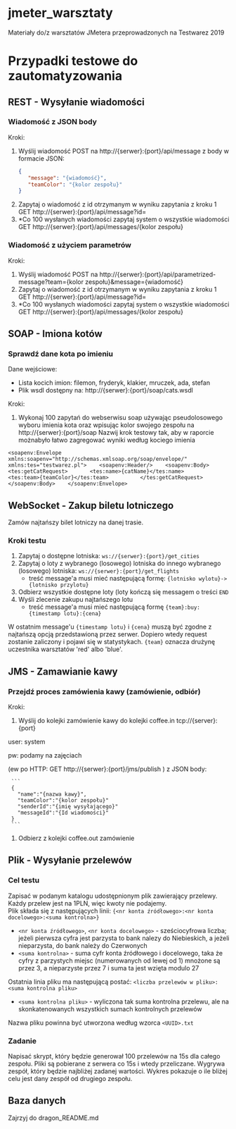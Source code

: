 # jmeter_warsztaty
Materiały do/z warsztatów JMetera przeprowadzonych na Testwarez 2019

# Przypadki testowe do zautomatyzowania
## REST - Wysyłanie wiadomości
### Wiadomość z JSON body
Kroki:
  1. Wyślij wiadomość POST na http://{serwer}:{port}/api/message z body w formacie JSON:
     ```json
     {
        "message": "{wiadomość}",
        "teamColor": "{kolor zespołu}"
     }
     ```
  1. Zapytaj o wiadomość z id otrzymanym w wyniku zapytania z kroku 1 GET http://{serwer}:{port}/api/message?id=
  1. *Co 100 wysłanych wiadomości zapytaj system o wszystkie wiadomości GET http://{serwer}:{port}/api/messages/{kolor zespołu}
  
### Wiadomość z użyciem parametrów
Kroki:
  1. Wyślij wiadomość POST na http://{serwer}:{port}/api/parametrized-message?team={kolor zespołu}&message={wiadomość}
  1. Zapytaj o wiadomość z id otrzymanym w wyniku zapytania z kroku 1 GET http://{serwer}:{port}/api/message?id=
  1. *Co 100 wysłanych wiadomości zapytaj system o wszystkie wiadomości GET http://{serwer}:{port}/api/messages/{kolor zespołu}    

## SOAP - Imiona kotów
### Sprawdź dane kota po imieniu
Dane wejściowe:
  - Lista kocich imion: filemon, fryderyk, klakier, mruczek, ada, stefan
  - Plik wsdl dostępny na: http://{serwer}:{port}/soap/cats.wsdl

Kroki:
  1. Wykonaj 100 zapytań do webserwisu soap używając pseudolosowego wyboru imienia kota oraz wpisując kolor swojego zespołu na http://{serwer}:{port}/soap 
     Nazwij krok testowy tak, aby w raporcie możnabyło łatwo zagregować wyniki według kociego imienia
     
   `<soapenv:Envelope xmlns:soapenv="http://schemas.xmlsoap.org/soap/envelope/" xmlns:tes="testwarez.pl">   
   <soapenv:Header/>   
   <soapenv:Body>   
      <tes:getCatRequest>      
         <tes:name>{catName}</tes:name>         
         <tes:team>{teamColor}</tes:team>         
      </tes:getCatRequest>      
   </soapenv:Body>   
   </soapenv:Envelope>`
    

## WebSocket - Zakup biletu lotniczego
Zamów najtańszy bilet lotniczy na danej trasie. 

### Kroki testu
  1. Zapytaj o dostępne lotniska: `ws://{serwer}:{port}/get_cities`
  1. Zapytaj o loty z wybranego (losowego) lotniska do innego wybranego (losowego) lotniska: `ws://{serwer}:{port}/get_flights`
     - treść message'a musi mieć następującą formę: `{lotnisko wylotu}->{lotnisko przylotu}`
  1. Odbierz wszystkie dostępne loty (loty kończą się messagem o treści `END`
  1. Wyśli zlecenie zakupu najtańszego lotu 
     - treść message'a musi mieć następującą formę `{team}:buy:{timestamp lotu}:{cena}`

W ostatnim message'u `{timestamp lotu}` i `{cena}` muszą być zgodne z najtańszą opcją przedstawioną przez serwer. Dopiero wtedy request zostanie zaliczony i pojawi się w statystykach. `{team}` oznacza drużynę uczestnika warsztatów 'red' albo 'blue'.

## JMS - Zamawianie kawy
### Przejdź proces zamówienia kawy (zamówienie, odbiór)
Kroki:
  1. Wyślij do kolejki zamówienie kawy do kolejki coffee.in tcp://{server}:{port}
  
  user: system
  
  pw: podamy na zajęciach
  
  (ew po HTTP: GET http://{serwer}:{port}/jms/publish ) z JSON body:
  
     ```
     {
       "name":"{nazwa kawy}", 
       "teamColor":"{kolor zespołu}"
       "senderId":"{imię wysyłającego}"
       "messageId":"{Id wiadomości}"
     }
     ```
  1. Odbierz z kolejki coffee.out zamówienie 

## Plik - Wysyłanie przelewów
### Cel testu
Zapisać w podanym katalogu udostępnionym plik zawierający przelewy. Każdy przelew jest na 1PLN, więc kwoty nie podajemy.  
Plik składa się z następujących linii:
`{<nr konta źródłowego>:<nr konta docelowego>:<suma kontrolna>}`
  - `<nr konta źródłowego>`, `<nr konta docelowego>` - sześciocyfrowa liczba; jeżeli pierwsza cyfra jest parzysta to bank nalezy do Niebieskich, a jeżeli nieparzysta, do bank należy do Czerwonych
  - `<suma kontrolna>` - suma cyfr konta źródłowego i docelowego, taka że cyfry z parzystych miejsc (numerowanych od lewej od 1) mnożone są przez 3, a nieparzyste przez 7 i suma ta jest wzięta modulo 27  
    
Ostatnia linia pliku ma następującą postać:
`<liczba przelewów w pliku>:<suma kontrolna pliku>`
  - `<suma kontrolna pliku>` - wyliczona tak suma kontrolna przelewu, ale na skonkatenowanych wszystkich sumach kontrolnych przelewów

Nazwa pliku powinna być utworzona według wzorca `<UUID>.txt`

### Zadanie
Napisać skrypt, który będzie generował 100 przelewów na 15s dla całego zespołu. Pliki są pobierane z serwera co 15s i wtedy przeliczane. 
Wygrywa zespół, który będzie najbliżej zadanej wartości. Wykres pokazuje o ile bliżej celu jest dany zespół od drugiego zespołu. 

## Baza danych
Zajrzyj do dragon_README.md
